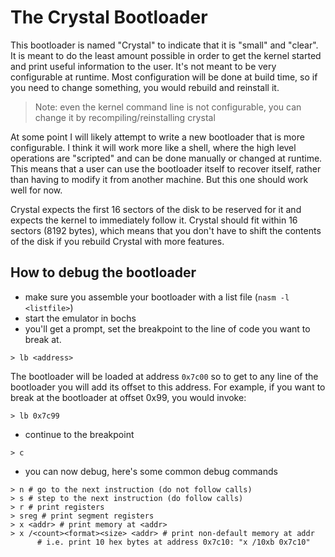 The Crystal Bootloader
================================================================================

This bootloader is named "Crystal" to indicate that it is "small" and "clear".
It is meant to do the least amount possible in order to get the kernel started
and print useful information to the user.  It's not meant to be very
configurable at runtime.  Most configuration will be done at build time, so
if you need to change something, you would rebuild and reinstall it.

> Note: even the kernel command line is not configurable, you can change it
>       by recompiling/reinstalling crystal

At some point I will likely attempt to write a new bootloader that is more
configurable.  I think it will work more like a shell, where the high level
operations are "scripted" and can be done manually or changed at runtime. This
means that a user can use the bootloader itself to recover itself, rather than
having to modify it from another machine. But this one should work well for now.

Crystal expects the first 16 sectors of the disk to be reserved for it and
expects the kernel to immediately follow it.  Crystal should fit within 16
sectors (8192 bytes), which means that you don't have to shift the contents
of the disk if you rebuild Crystal with more features.

## How to debug the bootloader

* make sure you assemble your bootloader with a list file (`nasm -l <listfile>`)
* start the emulator in bochs
* you'll get a prompt, set the breakpoint to the line of code you want to break at.
```
> lb <address>
```
The bootloader will be loaded at address `0x7c00` so to get to any line of the bootloader you will add its offset to this address.  For example, if you want to break at the bootloader at offset 0x99, you would invoke:
```
> lb 0x7c99
```
* continue to the breakpoint
```
> c
```
* you can now debug, here's some common debug commands
```
> n # go to the next instruction (do not follow calls)
> s # step to the next instruction (do follow calls)
> r # print registers
> sreg # print segment registers
> x <addr> # print memory at <addr>
> x /<count><format><size> <addr> # print non-default memory at addr
      # i.e. print 10 hex bytes at address 0x7c10: "x /10xb 0x7c10"
```
